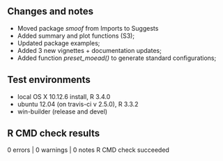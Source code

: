 ## Changes and notes
* Moved package _smoof_ from Imports to Suggests
* Added summary and plot functions (S3);
* Updated package examples;
* Added 3 new vignettes + documentation updates;
* Added function _preset_moead()_ to generate standard configurations;

## Test environments
* local OS X 10.12.6 install, R 3.4.0
* ubuntu 12.04 (on travis-ci v 2.5.0), R 3.3.2
* win-builder (release and devel)

## R CMD check results
0 errors | 0 warnings | 0 notes
R CMD check succeeded
